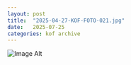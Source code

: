 ```yaml
---
layout:	post
title:	"2025-04-27-KOF-FOTO-021.jpg"
date:	2025-07-25
categories:	kof archive
---
```


![Image Alt](https://k0f.github.io/assets/2025-04-27-KOF-FOTO-021.jpg)